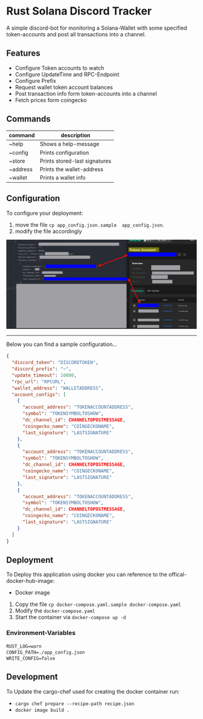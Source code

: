# Rust Solana Discord Tracker

A simple discord-bot for monitoring a Solana-Wallet with some specified token-accounts and post all transactions into a
channel.

## Features

- Configure Token accounts to watch
- Configure UpdateTime and RPC-Endpoint
- Configure Prefix
- Request wallet token account balances
- Post transaction info form token-accounts into a channel
- Fetch prices form coingecko

## Commands

| command  | description                   |
|----------|-------------------------------|
| ~help    | Shows a help-message          | 
| ~config  | Prints configuration          | 
| ~store   | Prints stored-last signatures | 
| ~address | Prints the wallet-address     |
| ~wallet  | Prints a wallet info          | 

## Configuration

To configure your deployment:

1. move the file `cp app_config.json.sample  app_config.json`.
2. modify the file accordingly

![assign_accounts-to-monitor](Config_bot_image.png)


---
Below you can find a sample configuration...

```json
{
  "discord_token": "DISCORDTOKEN",
  "discord_prefix": "~",
  "update_timeout": 10000,
  "rpc_url": "RPCURL",
  "wallet_address": "WALLETADDRESS",
  "account_configs": [
    {
      "account_address": "TOKENACCOUNTADDRESS",
      "symbol": "TOKENSYMBOLTOSHOW",
      "dc_channel_id": CHANNELTOPOSTMESSAGE,
      "coingecko_name": "COINGECKONAME",
      "last_signature": "LASTSIGNATURE"
    },
    {
      "account_address": "TOKENACCOUNTADDRESS",
      "symbol": "TOKENSYMBOLTOSHOW",
      "dc_channel_id": CHANNELTOPOSTMESSAGE,
      "coingecko_name": "COINGECKONAME",
      "last_signature": "LASTSIGNATURE"
    },
    {
      "account_address": "TOKENACCOUNTADDRESS",
      "symbol": "TOKENSYMBOLTOSHOW",
      "dc_channel_id": CHANNELTOPOSTMESSAGE,
      "coingecko_name": "COINGECKONAME",
      "last_signature": "LASTSIGNATURE"
    }
  ]
}
```

## Deployment

To Deploy this application using docker you can reference to the offical-docker-hub-image:

- Docker image

1. Copy the file `cp docker-compose.yaml.sample docker-compose.yaml`
2. Modify the `docker-compose.yaml`
3. Start the container via `docker-compose up -d`

### Environment-Variables

```dotenv
RUST_LOG=warn
CONFIG_PATH=./app_config.json
WRITE_CONFIG=false
```

## Development

To Update the cargo-chef used for creating the docker container run:

- `cargo chef prepare --recipe-path recipe.json`
- `docker image build .`